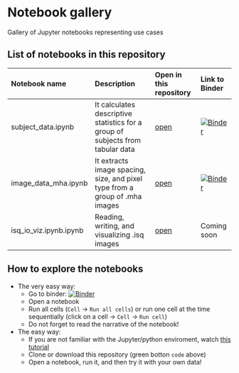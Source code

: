 # Notebook gallery


Gallery of Jupyter notebooks representing use cases

## List of notebooks in this repository 

| Notebook name | Description | Open in this repository | Link to Binder |  
| :---          | :----       | :---           | :---           |  
| subject_data.ipynb     | It calculates descriptive statistics for a group of subjects from tabular data | [open](https://github.com/JCMSK/nb_gallery/blob/master/subject_data.ipynb) | [![Binder](https://mybinder.org/badge_logo.svg)](https://mybinder.org/v2/gh/JCMSK/nb_gallery/master?filepath=subject_data.ipynb) | 
|image_data_mha.ipynb | It extracts image spacing, size, and pixel type from a group of .mha images |[open](https://github.com/JCMSK/nb_gallery/blob/master/image_data_mha.ipynb)| [![Binder](https://mybinder.org/badge_logo.svg)](https://mybinder.org/v2/gh/JCMSK/nb_gallery/master?filepath=image_data_mha.ipynb) |
|isq_io_viz.ipynb.ipynb | Reading, writing, and visualizing .isq images|[open](https://github.com/JCMSK/nb_gallery/blob/master/isq_io_viz.ipynb)| Coming soon |


## How to explore the notebooks

- The very easy way: 
  - Go to binder: [![Binder](https://mybinder.org/badge_logo.svg)](https://mybinder.org/v2/gh/JCMSK/nb_gallery/master)
  - Open a notebook
  - Run all cells (`Cell` -> `Run all cells`) or run one cell at the time sequentially (click on a cell -> `Cell` -> `Run cell`)
  - Do not forget to read the narrative of the notebook!
- The easy way: 
  - If you are not familiar with the Jupyter/python enviroment, watch [this tutorial](https://www.youtube.com/playlist?list=PLj8QFvBykB7fGEH274TlqhToqGd_Qxt1H)
  - Clone or download this repository (green botton `code` above)
  - Open a notebook, run it, and then try it with your own data!


